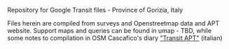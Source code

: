 Repository for Google Transit files - Province of Gorizia, Italy

Files herein are compiled from surveys and Openstreetmap data and APT website. Support maps and queries can be found in umap - TBD, while some notes to compilation in OSM Cascafico's diary ["Transit APT"](http://www.openstreetmap.org/user/Cascafico/diary/38953) (italian)
